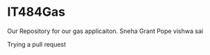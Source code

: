 # IT484Gas
Our Repository for our gas applicaiton.
Sneha
Grant Pope
vishwa
sai

Trying a pull request
